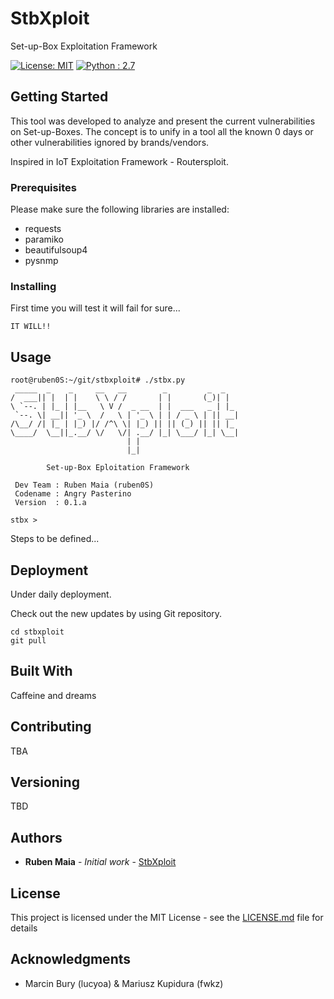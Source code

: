 # StbXploit
Set-up-Box Exploitation Framework

[![License: MIT](https://img.shields.io/badge/License-MIT-yellow.svg)](https://opensource.org/licenses/MIT)
[![Python : 2.7](https://img.shields.io/badge/Python-2.7-yellow.svg)]()


## Getting Started

This tool was developed to analyze and present the current vulnerabilities on Set-up-Boxes.
The concept is to unify in a tool all the known 0 days or other vulnerabilities ignored by brands/vendors.

Inspired in IoT Exploitation Framework - Routersploit.


### Prerequisites

Please make sure the following libraries are installed:

* requests
* paramiko
* beautifulsoup4
* pysnmp


### Installing

First time you will test it will fail for sure...

```
IT WILL!!
```


## Usage

```
root@ruben0S:~/git/stbxploit# ./stbx.py
 _____  _    _     __   __        _         _  _   
/  ___|| |  | |    \ \ / /       | |       (_)| |  
\ `--. | |_ | |__   \ V /  _ __  | |  ___   _ | |_ 
 `--. \| __|| '_ \  /   \ | '_ \ | | / _ \ | || __|
/\__/ /| |_ | |_) |/ /^\ \| |_) || || (_) || || |_ 
\____/  \__||_.__/ \/   \/| .__/ |_| \___/ |_| \__|
                          | |                      
                          |_| 

        Set-up-Box Eploitation Framework
        
 Dev Team : Ruben Maia (ruben0S)
 Codename : Angry Pasterino
 Version  : 0.1.a

stbx >
```

Steps to be defined...

## Deployment

Under daily deployment.

Check out the new updates by using Git repository.

```
cd stbxploit
git pull
```


## Built With

Caffeine and dreams


## Contributing

TBA


## Versioning

TBD


## Authors

* **Ruben Maia** - *Initial work* - [StbXploit](https://github.com/rbnmaia/stbxploit)


## License

This project is licensed under the MIT License - see the [LICENSE.md](LICENSE.md) file for details


## Acknowledgments

* Marcin Bury (lucyoa) & Mariusz Kupidura (fwkz)
